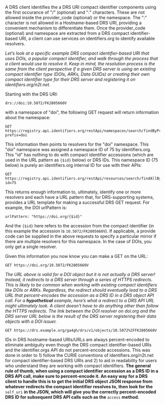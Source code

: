A DRS client identifies the a DRS URI compact identifier components using the first occurance of "/" (optional) and ":" characters. These are not allowed inside the provider_code (optional) or the namespace. The ":" character is not allowed in a Hostname-based DRS URI, providing a convenient mechanism to differentiate them. Once the provider_code (optional) and namespace are extracted from a DRS compact identifier-based URI, a client can use services on identifiers.org to identify available resolvers.

*Let’s look at a specific example DRS compact identifier-based URI that uses DOIs, a popular compact identifier, and walk through the process that a client would use to resolve it. Keep in mind, the resolution process is the same from the client perspective if a given DRS server is using an existing compact identifier type (DOIs, ARKs, Data GUIDs) or creating their own compact identifier type for their DRS server and registering it on identifiers.org/n2t.net.*

Starting with the DRS URI:

```
drs://doi:10.5072/FK2805660V
```

with a namespace of "doi", the following GET request will return information about the namespace:

```
GET https://registry.api.identifiers.org/restApi/namespaces/search/findByPrefix?prefix=doi
```

This information then points to resolvers for the "doi" namespace. This "doi" namespace was assigned a namespace ID of 75 by identifiers.org. This "id" has nothing to do with compact identifier accessions (which are used in the URL pattern as `{$id}` below) or DRS IDs. This namespace ID (75 below) is purely an identifiers.org internal ID for use with their APIs:

```
GET https://registry.api.identifiers.org/restApi/resources/search/findAllByNamespaceId?id=75
```

This returns enough information to, ultimately, identify one or more resolvers and each have a URL pattern that, for DRS-supporting systems, provides a URL template for making a successful DRS GET request. For example, the DOI urlPattern is:

```
urlPattern: "https://doi.org/{$id}"
```

And the `{$id}` here refers to the accession from the compact identifier (in this example the accession is `10.5072/FK2805660V`). If applicable, a provide code can be supplied in the above requests to specify a particular mirror if there are multiple resolvers for this namespace. In the case of DOIs, you only get a single resolver.

Given this information you now know you can make a GET on the URL:

```
GET https://doi.org/10.5072/FK2805660V
```

*The URL above is valid for a DOI object but it is not actually a DRS server! Instead, it redirects to a DRS server through a series of HTTPS redirects. This is likely to be common when working with existing compact identifiers like DOIs or ARKs. Regardless, the redirect should eventually lead to a DRS URL that percent-encodes the accession as a DRS ID in a DRS object API call. For a **hypothetical** example, here’s what a redirect to a DRS API URL might ultimately look. A client doesn’t have to do anything other than follow the HTTPS redirects. The link between the DOI resolver on doi.org and the DRS server URL below is the result of the DRS server registering their data objects with a DOI issuer.*

```
GET https://drs.example.org/ga4gh/drs/v1/objects/10.5072%2FFK2805660V
```

IDs in DRS hostname-based URIs/URLs are always percent-encoded to eliminate ambiguity even though the DRS compact identifier-based URIs and the identifier.orgs API do not percent-encode accessions. This was done in order to 1) follow the CURIE conventions of identifiers.org/n2t.net for compact identifier-based DRS URIs and 2) to aid in readability for users who understand they are working with compact identifiers. **The general rule of thumb, when using a compact identifier accession as a DRS ID in a DRS API call, make sure to percent-encode it. An easy way for a DRS client to handle this is to get the initial DRS object JSON response from whatever redirects the compact identifier resolves to, then look for the** `self_uri` **in the JSON, which will give you the correctly percent-encoded DRS ID for subsequent DRS API calls such as the** `access` **method.**
